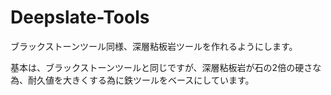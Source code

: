 # Deepslate-Tools
ブラックストーンツール同様、深層粘板岩ツールを作れるようにします。

基本は、ブラックストーンツールと同じですが、深層粘板岩が石の2倍の硬さな為、耐久値を大きくする為に鉄ツールをベースにしています。

